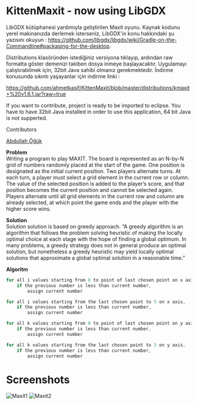 # KittenMaxit - now using LibGDX

LibGDX kütüphanesi yardımıyla geliştirilen Maxit oyunu. Kaynak kodunu yerel makinanızda derlemek isterseniz, LibGDX'in konu hakkındaki şu yazısını okuyun : https://github.com/libgdx/libgdx/wiki/Gradle-on-the-Commandline#packaging-for-the-desktop.

Distributions klasöründen istediğiniz versiyona tıklayıp, ardından raw formatta göster demenizi takiben dosya inmeye başlayacaktır. Uygulamayı çalıştırabilmek için, 32bit Java sahibi olmanız gerekmektedir. İndirme konusunda sıkıntı yaşayanlar için indirme linki :

https://github.com/ahmetkasif/KittenMaxit/blob/master/distributions/kmaxit+%20v1.6.1.jar?raw=true

If you want to contribute, project is ready to be imported to eclipse. You have to have 32bit Java installed in order to use this application, 64 bit Java is not supperted.

Contributors

[Abdullah Öğük](https://github.com/abdullahoguk)


**Problem**     
 Writing a program to play MAXIT. The board is represented as an N-by-N grid of numbers randomly placed at the start of the game. One position is designated as the initial current 
position. Two players alternate turns. At each turn, a player must select a grid element in the 
current row or column. The value of the selected position is added to the player’s score, and 
that position becomes the current position and cannot be selected again. Players alternate 
until all grid elements in the current row and column are already selected, at which point the 
game ends and the player with the higher score wins.


**Solution**   
Solution solution is based on greedy approach. “A greedy algorithm is an algorithm that follows the problem solving heuristic of making the locally optimal choice at each stage with the hope of finding a global optimum. In many problems, a greedy strategy does not in general produce an optimal solution, but nonetheless a greedy heuristic may yield locally optimal solutions that approximate a global optimal solution in a reasonable time.”   


**Algoritm**
```Java
for all i values starting from 0 to point of last chosen point on x axis, 
	if the previous number is less than current number, 
		assign current number 

for all i values starting from the last chosen point to 5 on x axis, 
	if the previous number is less than current number, 
		assign current number 

for all k values starting from 0 to point of last chosen point on y axis, 
	if the previous number is less than current number, 
		assign current number 

for all k values starting from the last chosen point to 5 on y axis, 
	if the previous number is less than current number, 
		assign current number
```

# Screenshots
![Maxit1](https://i.imgur.com/3QvTDrN.png)
![Maxit2](https://i.imgur.com/G1rezQr.png)



 
